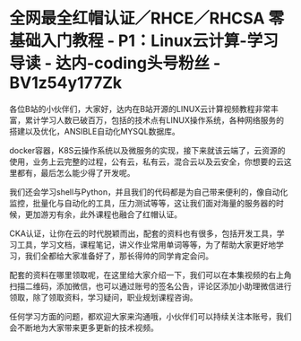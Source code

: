 # 全网最全红帽认证／RHCE／RHCSA 零基础入门教程 - P1：Linux云计算-学习导读 - 达内-coding头号粉丝 - BV1z54y177Zk

各位B站的小伙伴们，大家好，达内在B站开源的LINUX云计算视频教程非常丰富，累计学习人数已破百万，包括的技术点有LINUX操作系统，各种网络服务的搭建以及优化，ANSIBLE自动化MYSQL数据库。

docker容器，K8S云操作系统以及微服务的实现，接下来就该云端了，云资源的使用，业务上云完整的过程，公有云，私有云，混合云以及云安全，你想要的云这里都有，最后怎么能少得了开发呢。

我们还会学习shell与Python，并且我们的代码都是为自己带来便利的，像自动化监控，批量化与自动化的工具，压力测试等等，这让我们面对海量的服务器的时候，更加游刃有余，此外课程也融合了红帽认证。

CKA认证，让你在云的时代脱颖而出，配套的资料也有很多，包括开发工具，学习工具，学习文档，课程笔记，讲义作业常用单词等等，为了帮助大家更好地学习，我们全都给大家准备好了，那长得帅的同学肯定会问。

配套的资料在哪里领取呢，在这里给大家介绍一下，我们可以在本集视频的右上角扫描二维码，添加微信，也可以通过账号的签名公告，评论区添加小助理微信进行领取，除了领取资料，学习疑问，职业规划课程咨询。

任何学习方面的问题，都欢迎大家来沟通哦，小伙伴们可以持续关注本账号，我们会不断地为大家带来更多更新的技术视频。

